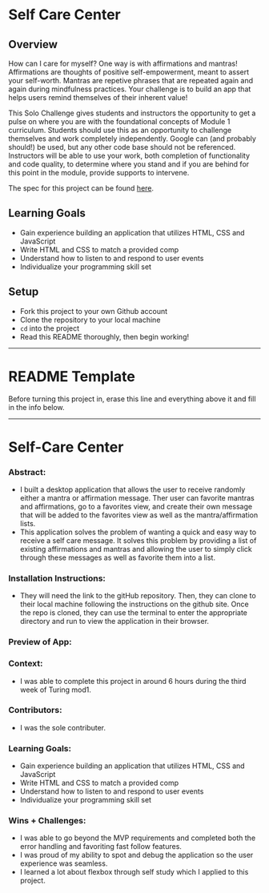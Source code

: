 # Self Care Center
## Overview
How can I care for myself? One way is with affirmations and mantras!
Affirmations are thoughts of positive self-empowerment, meant to assert your self-worth.
Mantras are repetive phrases that are repeated again and again during mindfulness practices. Your challenge is to build an app that helps users remind themselves of their inherent value!

This Solo Challenge gives students and instructors the opportunity to get a pulse on where you are with the foundational concepts of Module 1 curriculum. Students should use this as an opportunity to challenge themselves and work completely independently. Google can (and probably should!) be used, but any other code base should not be referenced. Instructors will be able to use your work, both completion of functionality and code quality, to determine where you stand and if you are behind for this point in the module, provide supports to intervene.

The spec for this project can be found [here](https://frontend.turing.io/projects/module-1/self-care-center.html). 

## Learning Goals

- Gain experience building an application that utilizes HTML, CSS and JavaScript
- Write HTML and CSS to match a provided comp
- Understand how to listen to and respond to user events
- Individualize your programming skill set

## Setup

- Fork this project to your own Github account
- Clone the repository to your local machine
- `cd` into the project
- Read this README thoroughly, then begin working!

______________________________________________________  
# README Template  
Before turning this project in, erase this line and everything above it and fill in the info below.  
______________________________________________________  
# Self-Care Center 

### Abstract:
[//]: <> (Briefly describe what you built and its features. What problem is the app solving? How does this application solve that problem?)
- I built a desktop application that allows the user to receive randomly either a mantra or affirmation message. Ther user can favorite mantras and affirmations, go to a favorites view, and create their own message that will be added to the favorites view as well as the mantra/affirmation lists. 
- This application solves the problem of wanting a quick and easy way to receive a self care message. It solves this problem by providing a list of existing affirmations and mantras and allowing the user to simply click through these messages as well as favorite them into a list. 
### Installation Instructions:
[//]: <> (What steps does a person have to take to get your app cloned down and running?)
- They will need the link to the gitHub repository. Then, they can clone to their local machine following the instructions on the github site. Once the repo is cloned, they can use the terminal to enter the appropriate directory and run <open> to view the application in their browser. 
### Preview of App:
[//]: <> (Provide ONE gif or screenshot of your application - choose the "coolest" piece of functionality to show off.)

### Context:
[//]: <> (Give some context for the project here. How long did you have to work on it? How far into the Turing program are you?)
- I was able to complete this project in around 6 hours during the third week of Turing mod1. 
### Contributors:
[//]: <> (Who worked on this application? Link to their GitHubs.)
- I was the sole contributer. 
### Learning Goals:
[//]: <> (What were the learning goals of this project? What tech did you work with?)
- Gain experience building an application that utilizes HTML, CSS and JavaScript
- Write HTML and CSS to match a provided comp
- Understand how to listen to and respond to user events
- Individualize your programming skill set
### Wins + Challenges:
[//]: <> (What are 2-3 wins you have from this project? What were some challenges you faced - and how did you get over them?)
- I was able to go beyond the MVP requirements and completed both the error handling and favoriting fast follow features. 
- I was proud of my ability to spot and debug the application so the user experience was seamless. 
- I learned a lot about flexbox through self study which I applied to this project. 